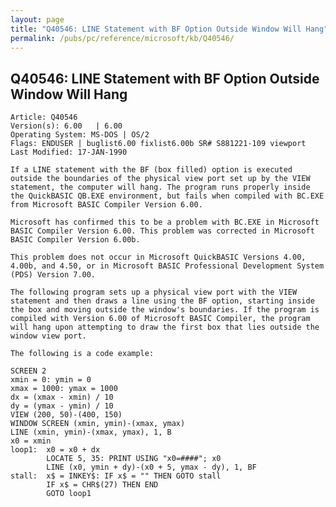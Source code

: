 ```yaml
---
layout: page
title: "Q40546: LINE Statement with BF Option Outside Window Will Hang"
permalink: /pubs/pc/reference/microsoft/kb/Q40546/
---
```


## Q40546: LINE Statement with BF Option Outside Window Will Hang

	Article: Q40546
	Version(s): 6.00   | 6.00
	Operating System: MS-DOS | OS/2
	Flags: ENDUSER | buglist6.00 fixlist6.00b SR# S881221-109 viewport
	Last Modified: 17-JAN-1990
	
	If a LINE statement with the BF (box filled) option is executed
	outside the boundaries of the physical view port set up by the VIEW
	statement, the computer will hang. The program runs properly inside
	the QuickBASIC QB.EXE environment, but fails when compiled with BC.EXE
	from Microsoft BASIC Compiler Version 6.00.
	
	Microsoft has confirmed this to be a problem with BC.EXE in Microsoft
	BASIC Compiler Version 6.00. This problem was corrected in Microsoft
	BASIC Compiler Version 6.00b.
	
	This problem does not occur in Microsoft QuickBASIC Versions 4.00,
	4.00b, and 4.50, or in Microsoft BASIC Professional Development System
	(PDS) Version 7.00.
	
	The following program sets up a physical view port with the VIEW
	statement and then draws a line using the BF option, starting inside
	the box and moving outside the window's boundaries. If the program is
	compiled with Version 6.00 of Microsoft BASIC Compiler, the program
	will hang upon attempting to draw the first box that lies outside the
	window view port.
	
	The following is a code example:
	
	SCREEN 2
	xmin = 0: ymin = 0
	xmax = 1000: ymax = 1000
	dx = (xmax - xmin) / 10
	dy = (ymax - ymin) / 10
	VIEW (200, 50)-(400, 150)
	WINDOW SCREEN (xmin, ymin)-(xmax, ymax)
	LINE (xmin, ymin)-(xmax, ymax), 1, B
	x0 = xmin
	loop1:  x0 = x0 + dx
	        LOCATE 5, 35: PRINT USING "x0=####"; x0
	        LINE (x0, ymin + dy)-(x0 + 5, ymax - dy), 1, BF
	stall:  x$ = INKEY$: IF x$ = "" THEN GOTO stall
	        IF x$ = CHR$(27) THEN END
	        GOTO loop1
